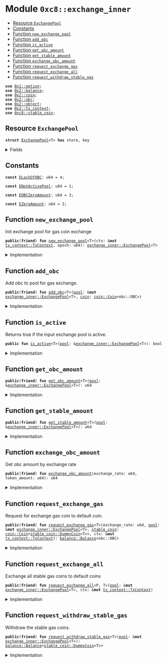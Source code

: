
<a name="0xc8_exchange_inner"></a>

# Module `0xc8::exchange_inner`



-  [Resource `ExchangePool`](#0xc8_exchange_inner_ExchangePool)
-  [Constants](#@Constants_0)
-  [Function `new_exchange_pool`](#0xc8_exchange_inner_new_exchange_pool)
-  [Function `add_obc`](#0xc8_exchange_inner_add_obc)
-  [Function `is_active`](#0xc8_exchange_inner_is_active)
-  [Function `get_obc_amount`](#0xc8_exchange_inner_get_obc_amount)
-  [Function `get_stable_amount`](#0xc8_exchange_inner_get_stable_amount)
-  [Function `exchange_obc_amount`](#0xc8_exchange_inner_exchange_obc_amount)
-  [Function `request_exchange_gas`](#0xc8_exchange_inner_request_exchange_gas)
-  [Function `request_exchange_all`](#0xc8_exchange_inner_request_exchange_all)
-  [Function `request_withdraw_stable_gas`](#0xc8_exchange_inner_request_withdraw_stable_gas)


<pre><code><b>use</b> <a href="">0x1::option</a>;
<b>use</b> <a href="../../../.././build/Sui/docs/balance.md#0x2_balance">0x2::balance</a>;
<b>use</b> <a href="../../../.././build/Sui/docs/coin.md#0x2_coin">0x2::coin</a>;
<b>use</b> <a href="../../../.././build/Sui/docs/obc.md#0x2_obc">0x2::obc</a>;
<b>use</b> <a href="../../../.././build/Sui/docs/object.md#0x2_object">0x2::object</a>;
<b>use</b> <a href="../../../.././build/Sui/docs/tx_context.md#0x2_tx_context">0x2::tx_context</a>;
<b>use</b> <a href="stable_coin.md#0xc8_stable_coin">0xc8::stable_coin</a>;
</code></pre>



<a name="0xc8_exchange_inner_ExchangePool"></a>

## Resource `ExchangePool`



<pre><code><b>struct</b> <a href="exchange_inner.md#0xc8_exchange_inner_ExchangePool">ExchangePool</a>&lt;T&gt; <b>has</b> store, key
</code></pre>



<details>
<summary>Fields</summary>


<dl>
<dt>
<code>id: <a href="../../../.././build/Sui/docs/object.md#0x2_object_UID">object::UID</a></code>
</dt>
<dd>

</dd>
<dt>
<code>activation_epoch: <a href="_Option">option::Option</a>&lt;u64&gt;</code>
</dt>
<dd>
 The epoch at which this pool became active.
 The value is <code>None</code> if the pool is pre-active and <code>Some(&lt;epoch_number&gt;)</code> if active or inactive.
</dd>
<dt>
<code>obc_balance: u64</code>
</dt>
<dd>
 The total number of SUI coins in this pool
</dd>
<dt>
<code>obc_pool: <a href="../../../.././build/Sui/docs/balance.md#0x2_balance_Balance">balance::Balance</a>&lt;obc::OBC&gt;</code>
</dt>
<dd>
 The epoch stake rewards will be added here at the end of each epoch.
</dd>
<dt>
<code>stable_token_balance: u64</code>
</dt>
<dd>
 Total number of pool stable coins issued by the pool.
</dd>
<dt>
<code>stable_pool: <a href="../../../.././build/Sui/docs/balance.md#0x2_balance_Balance">balance::Balance</a>&lt;<a href="stable_coin.md#0xc8_stable_coin_DummyCoin">stable_coin::DummyCoin</a>&lt;T&gt;&gt;</code>
</dt>
<dd>
 The epoch stable gas coins
</dd>
</dl>


</details>

<a name="@Constants_0"></a>

## Constants


<a name="0xc8_exchange_inner_ELackOfOBC"></a>



<pre><code><b>const</b> <a href="exchange_inner.md#0xc8_exchange_inner_ELackOfOBC">ELackOfOBC</a>: u64 = 4;
</code></pre>



<a name="0xc8_exchange_inner_ENotActivePool"></a>



<pre><code><b>const</b> <a href="exchange_inner.md#0xc8_exchange_inner_ENotActivePool">ENotActivePool</a>: u64 = 1;
</code></pre>



<a name="0xc8_exchange_inner_EOBCZeroAmount"></a>



<pre><code><b>const</b> <a href="exchange_inner.md#0xc8_exchange_inner_EOBCZeroAmount">EOBCZeroAmount</a>: u64 = 3;
</code></pre>



<a name="0xc8_exchange_inner_EZeroAmount"></a>



<pre><code><b>const</b> <a href="exchange_inner.md#0xc8_exchange_inner_EZeroAmount">EZeroAmount</a>: u64 = 2;
</code></pre>



<a name="0xc8_exchange_inner_new_exchange_pool"></a>

## Function `new_exchange_pool`

Init exchange pool for gas coin exchange


<pre><code><b>public</b>(<b>friend</b>) <b>fun</b> <a href="exchange_inner.md#0xc8_exchange_inner_new_exchange_pool">new_exchange_pool</a>&lt;T&gt;(ctx: &<b>mut</b> <a href="../../../.././build/Sui/docs/tx_context.md#0x2_tx_context_TxContext">tx_context::TxContext</a>, epoch: u64): <a href="exchange_inner.md#0xc8_exchange_inner_ExchangePool">exchange_inner::ExchangePool</a>&lt;T&gt;
</code></pre>



<details>
<summary>Implementation</summary>


<pre><code><b>public</b>(<b>friend</b>) <b>fun</b> <a href="exchange_inner.md#0xc8_exchange_inner_new_exchange_pool">new_exchange_pool</a>&lt;T&gt;(ctx: &<b>mut</b> TxContext, epoch: u64) : <a href="exchange_inner.md#0xc8_exchange_inner_ExchangePool">ExchangePool</a>&lt;T&gt; {
    <a href="exchange_inner.md#0xc8_exchange_inner_ExchangePool">ExchangePool</a> {
        id: <a href="../../../.././build/Sui/docs/object.md#0x2_object_new">object::new</a>(ctx),
        activation_epoch: <a href="_some">option::some</a>(epoch),
        obc_balance: 0,
        obc_pool: <a href="../../../.././build/Sui/docs/balance.md#0x2_balance_zero">balance::zero</a>(),
        stable_token_balance: 0,
        stable_pool: <a href="../../../.././build/Sui/docs/balance.md#0x2_balance_zero">balance::zero</a>&lt;DummyCoin&lt;T&gt;&gt;(),
    }
}
</code></pre>



</details>

<a name="0xc8_exchange_inner_add_obc"></a>

## Function `add_obc`

Add obc to pool for gas exchange.


<pre><code><b>public</b>(<b>friend</b>) <b>fun</b> <a href="exchange_inner.md#0xc8_exchange_inner_add_obc">add_obc</a>&lt;T&gt;(<a href="pool.md#0xc8_pool">pool</a>: &<b>mut</b> <a href="exchange_inner.md#0xc8_exchange_inner_ExchangePool">exchange_inner::ExchangePool</a>&lt;T&gt;, <a href="../../../.././build/Sui/docs/coin.md#0x2_coin">coin</a>: <a href="../../../.././build/Sui/docs/coin.md#0x2_coin_Coin">coin::Coin</a>&lt;obc::OBC&gt;)
</code></pre>



<details>
<summary>Implementation</summary>


<pre><code><b>public</b>(<b>friend</b>) <b>fun</b> <a href="exchange_inner.md#0xc8_exchange_inner_add_obc">add_obc</a>&lt;T&gt;(<a href="pool.md#0xc8_pool">pool</a>: &<b>mut</b> <a href="exchange_inner.md#0xc8_exchange_inner_ExchangePool">ExchangePool</a>&lt;T&gt;, <a href="../../../.././build/Sui/docs/coin.md#0x2_coin">coin</a>: Coin&lt;OBC&gt;) {
    <b>let</b> amount = <a href="../../../.././build/Sui/docs/coin.md#0x2_coin_value">coin::value</a>(&<a href="../../../.././build/Sui/docs/coin.md#0x2_coin">coin</a>);
    <b>assert</b>!( amount &gt; 0, <a href="exchange_inner.md#0xc8_exchange_inner_EZeroAmount">EZeroAmount</a>);
    <a href="pool.md#0xc8_pool">pool</a>.obc_balance = <a href="pool.md#0xc8_pool">pool</a>.obc_balance + amount;
    <b>let</b> <a href="../../../.././build/Sui/docs/balance.md#0x2_balance">balance</a> = <a href="../../../.././build/Sui/docs/coin.md#0x2_coin_into_balance">coin::into_balance</a>(<a href="../../../.././build/Sui/docs/coin.md#0x2_coin">coin</a>);
    <a href="../../../.././build/Sui/docs/balance.md#0x2_balance_join">balance::join</a>(&<b>mut</b> <a href="pool.md#0xc8_pool">pool</a>.obc_pool, <a href="../../../.././build/Sui/docs/balance.md#0x2_balance">balance</a>);
}
</code></pre>



</details>

<a name="0xc8_exchange_inner_is_active"></a>

## Function `is_active`

Returns true if the input exchange pool is active.


<pre><code><b>public</b> <b>fun</b> <a href="exchange_inner.md#0xc8_exchange_inner_is_active">is_active</a>&lt;T&gt;(<a href="pool.md#0xc8_pool">pool</a>: &<a href="exchange_inner.md#0xc8_exchange_inner_ExchangePool">exchange_inner::ExchangePool</a>&lt;T&gt;): bool
</code></pre>



<details>
<summary>Implementation</summary>


<pre><code><b>public</b> <b>fun</b> <a href="exchange_inner.md#0xc8_exchange_inner_is_active">is_active</a>&lt;T&gt;(<a href="pool.md#0xc8_pool">pool</a>: &<a href="exchange_inner.md#0xc8_exchange_inner_ExchangePool">ExchangePool</a>&lt;T&gt;): bool {
    <a href="_is_some">option::is_some</a>(&<a href="pool.md#0xc8_pool">pool</a>.activation_epoch)
}
</code></pre>



</details>

<a name="0xc8_exchange_inner_get_obc_amount"></a>

## Function `get_obc_amount`



<pre><code><b>public</b>(<b>friend</b>) <b>fun</b> <a href="exchange_inner.md#0xc8_exchange_inner_get_obc_amount">get_obc_amount</a>&lt;T&gt;(<a href="pool.md#0xc8_pool">pool</a>: &<a href="exchange_inner.md#0xc8_exchange_inner_ExchangePool">exchange_inner::ExchangePool</a>&lt;T&gt;): u64
</code></pre>



<details>
<summary>Implementation</summary>


<pre><code><b>public</b>(<b>friend</b>) <b>fun</b> <a href="exchange_inner.md#0xc8_exchange_inner_get_obc_amount">get_obc_amount</a>&lt;T&gt;(<a href="pool.md#0xc8_pool">pool</a>: &<a href="exchange_inner.md#0xc8_exchange_inner_ExchangePool">ExchangePool</a>&lt;T&gt;): u64 {
    <a href="pool.md#0xc8_pool">pool</a>.obc_balance
}
</code></pre>



</details>

<a name="0xc8_exchange_inner_get_stable_amount"></a>

## Function `get_stable_amount`



<pre><code><b>public</b>(<b>friend</b>) <b>fun</b> <a href="exchange_inner.md#0xc8_exchange_inner_get_stable_amount">get_stable_amount</a>&lt;T&gt;(<a href="pool.md#0xc8_pool">pool</a>: &<a href="exchange_inner.md#0xc8_exchange_inner_ExchangePool">exchange_inner::ExchangePool</a>&lt;T&gt;): u64
</code></pre>



<details>
<summary>Implementation</summary>


<pre><code><b>public</b>(<b>friend</b>) <b>fun</b> <a href="exchange_inner.md#0xc8_exchange_inner_get_stable_amount">get_stable_amount</a>&lt;T&gt;(<a href="pool.md#0xc8_pool">pool</a>: &<a href="exchange_inner.md#0xc8_exchange_inner_ExchangePool">ExchangePool</a>&lt;T&gt;): u64 {
    <a href="pool.md#0xc8_pool">pool</a>.stable_token_balance
}
</code></pre>



</details>

<a name="0xc8_exchange_inner_exchange_obc_amount"></a>

## Function `exchange_obc_amount`

Get obc amount by exchange rate


<pre><code><b>public</b>(<b>friend</b>) <b>fun</b> <a href="exchange_inner.md#0xc8_exchange_inner_exchange_obc_amount">exchange_obc_amount</a>(exchange_rate: u64, token_amount: u64): u64
</code></pre>



<details>
<summary>Implementation</summary>


<pre><code><b>public</b>(<b>friend</b>) <b>fun</b> <a href="exchange_inner.md#0xc8_exchange_inner_exchange_obc_amount">exchange_obc_amount</a>(exchange_rate: u64, token_amount: u64): u64 {
    <b>let</b> res = (token_amount <b>as</b> u128) / (exchange_rate <b>as</b> u128);
    (res <b>as</b> u64)
}
</code></pre>



</details>

<a name="0xc8_exchange_inner_request_exchange_gas"></a>

## Function `request_exchange_gas`

Request for exchange gas coin to default coin.


<pre><code><b>public</b>(<b>friend</b>) <b>fun</b> <a href="exchange_inner.md#0xc8_exchange_inner_request_exchange_gas">request_exchange_gas</a>&lt;T&gt;(exchange_rate: u64, <a href="pool.md#0xc8_pool">pool</a>: &<b>mut</b> <a href="exchange_inner.md#0xc8_exchange_inner_ExchangePool">exchange_inner::ExchangePool</a>&lt;T&gt;, <a href="stable_coin.md#0xc8_stable_coin">stable_coin</a>: <a href="../../../.././build/Sui/docs/coin.md#0x2_coin_Coin">coin::Coin</a>&lt;<a href="stable_coin.md#0xc8_stable_coin_DummyCoin">stable_coin::DummyCoin</a>&lt;T&gt;&gt;, ctx: &<b>mut</b> <a href="../../../.././build/Sui/docs/tx_context.md#0x2_tx_context_TxContext">tx_context::TxContext</a>): <a href="../../../.././build/Sui/docs/balance.md#0x2_balance_Balance">balance::Balance</a>&lt;obc::OBC&gt;
</code></pre>



<details>
<summary>Implementation</summary>


<pre><code><b>public</b>(<b>friend</b>) <b>fun</b> <a href="exchange_inner.md#0xc8_exchange_inner_request_exchange_gas">request_exchange_gas</a>&lt;T&gt;(
    exchange_rate: u64,
    <a href="pool.md#0xc8_pool">pool</a>: &<b>mut</b> <a href="exchange_inner.md#0xc8_exchange_inner_ExchangePool">ExchangePool</a>&lt;T&gt;,
    <a href="stable_coin.md#0xc8_stable_coin">stable_coin</a>: Coin&lt;DummyCoin&lt;T&gt;&gt;,
    ctx: &<b>mut</b> TxContext
): Balance&lt;OBC&gt; {
    <b>assert</b>!(<a href="../../../.././build/Sui/docs/coin.md#0x2_coin_value">coin::value</a>(&<a href="stable_coin.md#0xc8_stable_coin">stable_coin</a>) &gt; 0, <a href="exchange_inner.md#0xc8_exchange_inner_EZeroAmount">EZeroAmount</a>);
    <b>let</b> tok_balance = <a href="../../../.././build/Sui/docs/coin.md#0x2_coin_into_balance">coin::into_balance</a>(<a href="stable_coin.md#0xc8_stable_coin">stable_coin</a>);
    <b>let</b> stable_amount = <a href="../../../.././build/Sui/docs/balance.md#0x2_balance_value">balance::value</a>(&tok_balance);
    <b>let</b> obc_amount= <a href="exchange_inner.md#0xc8_exchange_inner_exchange_obc_amount">exchange_obc_amount</a>(exchange_rate, stable_amount);
    <b>assert</b>!(obc_amount &gt; 0, <a href="exchange_inner.md#0xc8_exchange_inner_EOBCZeroAmount">EOBCZeroAmount</a>);
    <b>assert</b>!(<a href="pool.md#0xc8_pool">pool</a>.obc_balance &gt; obc_amount, <a href="exchange_inner.md#0xc8_exchange_inner_ELackOfOBC">ELackOfOBC</a>);
    <a href="../../../.././build/Sui/docs/balance.md#0x2_balance_join">balance::join</a>(&<b>mut</b> <a href="pool.md#0xc8_pool">pool</a>.stable_pool, tok_balance);
    <b>let</b> result = <a href="../../../.././build/Sui/docs/coin.md#0x2_coin_take">coin::take</a>(&<b>mut</b> <a href="pool.md#0xc8_pool">pool</a>.obc_pool, obc_amount, ctx);
    <a href="pool.md#0xc8_pool">pool</a>.obc_balance = <a href="pool.md#0xc8_pool">pool</a>.obc_balance - obc_amount;
    <a href="pool.md#0xc8_pool">pool</a>.stable_token_balance = <a href="pool.md#0xc8_pool">pool</a>.stable_token_balance + stable_amount;
    <a href="../../../.././build/Sui/docs/coin.md#0x2_coin_into_balance">coin::into_balance</a>(result)
}
</code></pre>



</details>

<a name="0xc8_exchange_inner_request_exchange_all"></a>

## Function `request_exchange_all`

Exchange all stable gas coins to default coins


<pre><code><b>public</b>(<b>friend</b>) <b>fun</b> <a href="exchange_inner.md#0xc8_exchange_inner_request_exchange_all">request_exchange_all</a>&lt;P, T&gt;(<a href="pool.md#0xc8_pool">pool</a>: &<b>mut</b> <a href="exchange_inner.md#0xc8_exchange_inner_ExchangePool">exchange_inner::ExchangePool</a>&lt;T&gt;, ctx: &<b>mut</b> <a href="../../../.././build/Sui/docs/tx_context.md#0x2_tx_context_TxContext">tx_context::TxContext</a>)
</code></pre>



<details>
<summary>Implementation</summary>


<pre><code><b>public</b>(<b>friend</b>) <b>fun</b> <a href="exchange_inner.md#0xc8_exchange_inner_request_exchange_all">request_exchange_all</a>&lt;P,T&gt;(
    <a href="pool.md#0xc8_pool">pool</a>: &<b>mut</b> <a href="exchange_inner.md#0xc8_exchange_inner_ExchangePool">ExchangePool</a>&lt;T&gt;,
    ctx: &<b>mut</b> TxContext
) {
    <b>assert</b>!(<a href="exchange_inner.md#0xc8_exchange_inner_is_active">is_active</a>(<a href="pool.md#0xc8_pool">pool</a>), <a href="exchange_inner.md#0xc8_exchange_inner_ENotActivePool">ENotActivePool</a>);
    <b>if</b>(<a href="pool.md#0xc8_pool">pool</a>.stable_token_balance &gt; 0) {
        // call <a href="../../../.././build/Sui/docs/stable.md#0x2_stable">stable</a> swap interface
        // <b>let</b> <a href="obc.md#0xc8_obc">obc</a> = stable_coin::request_swap_obc&lt;CoinType&gt;(<a href="../../../.././build/Sui/docs/coin.md#0x2_coin_from_balance">coin::from_balance</a>&lt;CoinType&gt;(<a href="pool.md#0xc8_pool">pool</a>.stable_pool, ctx), ctx);
        <b>let</b> <a href="obc.md#0xc8_obc">obc</a> = <a href="../../../.././build/Sui/docs/coin.md#0x2_coin_zero">coin::zero</a>&lt;OBC&gt;(ctx);//<a href="pool.md#0xc8_pool_swap_token">pool::swap_token</a>&lt;P,T&gt;(<a href="stable_coin.md#0xc8_stable_coin_new_dummy">stable_coin::new_dummy</a>&lt;T&gt;(ctx), ctx);
        // store <a href="obc.md#0xc8_obc">obc</a> <b>to</b> exchange <a href="pool.md#0xc8_pool">pool</a>
        <a href="pool.md#0xc8_pool">pool</a>.obc_balance = <a href="pool.md#0xc8_pool">pool</a>.obc_balance + <a href="../../../.././build/Sui/docs/coin.md#0x2_coin_value">coin::value</a>(&<a href="obc.md#0xc8_obc">obc</a>);
        <a href="../../../.././build/Sui/docs/balance.md#0x2_balance_join">balance::join</a>(&<b>mut</b> <a href="pool.md#0xc8_pool">pool</a>.obc_pool, <a href="../../../.././build/Sui/docs/coin.md#0x2_coin_into_balance">coin::into_balance</a>(<a href="obc.md#0xc8_obc">obc</a>));
        <a href="pool.md#0xc8_pool">pool</a>.stable_token_balance = 0;
    }
}
</code></pre>



</details>

<a name="0xc8_exchange_inner_request_withdraw_stable_gas"></a>

## Function `request_withdraw_stable_gas`

Withdraw the stable gas coins.


<pre><code><b>public</b>(<b>friend</b>) <b>fun</b> <a href="exchange_inner.md#0xc8_exchange_inner_request_withdraw_stable_gas">request_withdraw_stable_gas</a>&lt;T&gt;(<a href="pool.md#0xc8_pool">pool</a>: &<b>mut</b> <a href="exchange_inner.md#0xc8_exchange_inner_ExchangePool">exchange_inner::ExchangePool</a>&lt;T&gt;): <a href="../../../.././build/Sui/docs/balance.md#0x2_balance_Balance">balance::Balance</a>&lt;<a href="stable_coin.md#0xc8_stable_coin_DummyCoin">stable_coin::DummyCoin</a>&lt;T&gt;&gt;
</code></pre>



<details>
<summary>Implementation</summary>


<pre><code><b>public</b>(<b>friend</b>) <b>fun</b> <a href="exchange_inner.md#0xc8_exchange_inner_request_withdraw_stable_gas">request_withdraw_stable_gas</a>&lt;T&gt;(
    <a href="pool.md#0xc8_pool">pool</a>: &<b>mut</b> <a href="exchange_inner.md#0xc8_exchange_inner_ExchangePool">ExchangePool</a>&lt;T&gt;,
): Balance&lt;DummyCoin&lt;T&gt;&gt; {
    <a href="pool.md#0xc8_pool">pool</a>.stable_token_balance = 0;
     <a href="../../../.././build/Sui/docs/balance.md#0x2_balance_withdraw_all">balance::withdraw_all</a>&lt;DummyCoin&lt;T&gt;&gt;(&<b>mut</b> <a href="pool.md#0xc8_pool">pool</a>.stable_pool)
}
</code></pre>



</details>
